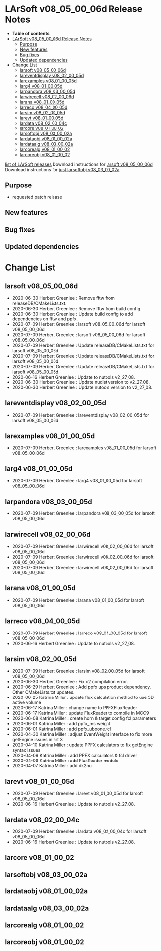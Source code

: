 LArSoft v08_05_00_06d Release Notes
===============================================================================

-   **Table of contents**
-   [LArSoft v08_05_00_06d Release Notes](#LArSoft-v08_05_00_06d-Release-Notes)
    -   [Purpose](#Purpose)
    -   [New features](#New-features)
    -   [Bug fixes](#Bug-fixes)
    -   [Updated dependencies](#Updated-dependencies)
-   [Change List](#Change-List)
    -   [larsoft v08_05_00_06d](#larsoft-v08_05_00_06d)
    -   [lareventdisplay v08_02_00_05d](#lareventdisplay-v08_02_00_05d)
    -   [larexamples v08_01_00_05d](#larexamples-v08_01_00_05d)
    -   [larg4 v08_01_00_05d](#larg4-v08_01_00_05d)
    -   [larpandora v08_03_00_05d](#larpandora-v08_03_00_05d)
    -   [larwirecell v08_02_00_06d](#larwirecell-v08_02_00_06d)
    -   [larana v08_01_00_05d](#larana-v08_01_00_05d)
    -   [larreco v08_04_00_05d](#larreco-v08_04_00_05d)
    -   [larsim v08_02_00_05d](#larsim-v08_02_00_05d)
    -   [larevt v08_01_00_05d](#larevt-v08_01_00_05d)
    -   [lardata v08_02_00_04c](#lardata-v08_02_00_04c)
    -   [larcore v08_01_00_02](#larcore-v08_01_00_02)
    -   [larsoftobj v08_03_00_02a](#larsoftobj-v08_03_00_02a)
    -   [lardataobj v08_01_00_02a](#lardataobj-v08_01_00_02a)
    -   [lardataalg v08_03_00_02a](#lardataalg-v08_03_00_02a)
    -   [larcorealg v08_01_00_02](#larcorealg-v08_01_00_02)
    -   [larcoreobj v08_01_00_02](#larcoreobj-v08_01_00_02)

[list of LArSoft releases](LArSoft_release_list)
Download instructions for [larsoft v08_05_00_06d](http://scisoft.fnal.gov/scisoft/bundles/larsoft/v08_05_00_06d/larsoft-v08_05_00_06d.html)
Download instructions for [just larsoftobj v08_03_00_02a](http://scisoft.fnal.gov/scisoft/bundles/larsoftobj/v08_03_00_02a/larsoftobj-v08_03_00_02a.html)

Purpose
--------------------

-   requested patch release

New features
------------------------------

Bug fixes
------------------------

Updated dependencies
----------------------------------------------

Change List
============================

larsoft v08_05_00_06d
---------------------------------------------------

-   2020-06-30 Herbert Greenlee : Remove fftw from releaseDB/CMakeLists.txt.
-   2020-06-30 Herbert Greenlee : Remove fftw from build config.
-   2020-06-30 Herbert Greenlee : Update build config to add dependencies on fftw and ppfx.
-   2020-07-09 Herbert Greenlee : larsoft v08_05_00_06d for larsoft v08_05_00_06d
-   2020-07-09 Herbert Greenlee : larsoft v08_05_00_06d for larsoft v08_05_00_06d
-   2020-07-09 Herbert Greenlee : Update releaseDB/CMakeLists.txt for larsoft v08_05_00_06d.
-   2020-07-09 Herbert Greenlee : Update releaseDB/CMakeLists.txt for larsoft v08_05_00_06d.
-   2020-07-09 Herbert Greenlee : Update releaseDB/CMakeLists.txt for larsoft v08_05_00_06d.
-   2020-06-16 Herbert Greenlee : Update to nutools v2_27_08.
-   2020-06-30 Herbert Greenlee : Update nudist version to v2_27_08.
-   2020-06-30 Herbert Greenlee : Update nutools version to v2_27_08.

lareventdisplay v08_02_00_05d
-------------------------------------------------------------------

-   2020-07-09 Herbert Greenlee : lareventdisplay v08_02_00_05d for larsoft v08_05_00_06d

larexamples v08_01_00_05d
-----------------------------------------------------------

-   2020-07-09 Herbert Greenlee : larexamples v08_01_00_05d for larsoft v08_05_00_06d

larg4 v08_01_00_05d
-----------------------------------------------

-   2020-07-09 Herbert Greenlee : larg4 v08_01_00_05d for larsoft v08_05_00_06d

larpandora v08_03_00_05d
---------------------------------------------------------

-   2020-07-09 Herbert Greenlee : larpandora v08_03_00_05d for larsoft v08_05_00_06d

larwirecell v08_02_00_06d
-----------------------------------------------------------

-   2020-07-09 Herbert Greenlee : larwirecell v08_02_00_06d for larsoft v08_05_00_06d
-   2020-07-09 Herbert Greenlee : larwirecell v08_02_00_06d for larsoft v08_05_00_06d
-   2020-07-09 Herbert Greenlee : larwirecell v08_02_00_06d for larsoft v08_05_00_06d

larana v08_01_00_05d
-------------------------------------------------

-   2020-07-09 Herbert Greenlee : larana v08_01_00_05d for larsoft v08_05_00_06d

larreco v08_04_00_05d
---------------------------------------------------

-   2020-07-09 Herbert Greenlee : larreco v08_04_00_05d for larsoft v08_05_00_06d
-   2020-06-16 Herbert Greenlee : Update to nutools v2_27_08.

larsim v08_02_00_05d
-------------------------------------------------

-   2020-07-09 Herbert Greenlee : larsim v08_02_00_05d for larsoft v08_05_00_06d
-   2020-06-30 Herbert Greenlee : Fix c2 compilation error.
-   2020-06-29 Herbert Greenlee : Add ppfx ups product dependency. Other CMakeLists.txt updates.
-   2020-06-25 Katrina Miller : update flux calculation method to use 3D active volume
-   2020-06-17 Katrina Miller : change name to PPFXFluxReader
-   2020-06-17 Katrina Miller : update FluxReader to compile in MCC9
-   2020-06-08 Katrina Miller : create horn & target config fcl parameters
-   2020-06-01 Katrina Miller : add ppfx_ms weight
-   2020-06-01 Katrina Miller : add ppfx_uboone.fcl
-   2020-04-30 Katrina Miller : adjust EventWeight interface to fix more getEngine issues in art 3
-   2020-04-10 Katrina Miller : update PPFX calculators to fix getEngine syntax issues
-   2020-04-09 Katrina Miller : add PPFX calculators & fcl driver
-   2020-04-09 Katrina Miller : add FluxReader module
-   2020-04-07 Katrina Miller : add dk2nu

larevt v08_01_00_05d
-------------------------------------------------

-   2020-07-09 Herbert Greenlee : larevt v08_01_00_05d for larsoft v08_05_00_06d
-   2020-06-16 Herbert Greenlee : Update to nutools v2_27_08.

lardata v08_02_00_04c
---------------------------------------------------

-   2020-07-09 Herbert Greenlee : lardata v08_02_00_04c for larsoft v08_05_00_06d
-   2020-06-16 Herbert Greenlee : Update to nutools v2_27_08.

larcore v08_01_00_02
-------------------------------------------------

larsoftobj v08_03_00_02a
---------------------------------------------------------

lardataobj v08_01_00_02a
---------------------------------------------------------

lardataalg v08_03_00_02a
---------------------------------------------------------

larcorealg v08_01_00_02
-------------------------------------------------------

larcoreobj v08_01_00_02
-------------------------------------------------------
